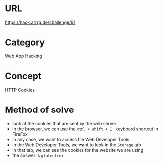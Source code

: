 # URL
https://hack.arrrg.de/challenge/91
# Category
Web App Hacking
# Concept
HTTP Cookies
# Method of solve
* look at the cookies that are sent by the web server
* in the browser, we can use the `ctrl + shift + I ` keyboard shortcut in FireFox
* in any case, we want to access the Web Developer Tools
* in the Web Developer Tools, we want to look in the `Storage` tab
* in that tab, we can see the cookies for the website we are using
* the answer is `glutenfrei`

